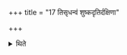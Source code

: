+++
title = "17 तिसृधन्वं शुष्कदृतिर्दक्षिणा"

+++

<details><summary>थिते</summary>

तिसृधन्वं शुष्कदृतिर्दक्षिणा १७
</details>
